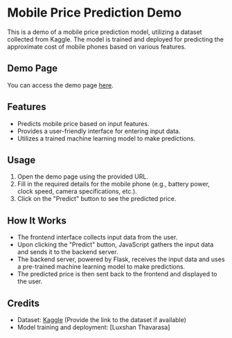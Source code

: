 # Mobile Price Prediction Demo

This is a demo of a mobile price prediction model, utilizing a dataset collected from Kaggle. The model is trained and deployed for predicting the approximate cost of mobile phones based on various features.

## Demo Page

You can access the demo page [here](https://luxshan2000.github.io/mobile_price/demo_app/demo.html).

## Features

- Predicts mobile price based on input features.
- Provides a user-friendly interface for entering input data.
- Utilizes a trained machine learning model to make predictions.

## Usage

1. Open the demo page using the provided URL.
2. Fill in the required details for the mobile phone (e.g., battery power, clock speed, camera specifications, etc.).
3. Click on the "Predict" button to see the predicted price.

## How It Works

- The frontend interface collects input data from the user.
- Upon clicking the "Predict" button, JavaScript gathers the input data and sends it to the backend server.
- The backend server, powered by Flask, receives the input data and uses a pre-trained machine learning model to make predictions.
- The predicted price is then sent back to the frontend and displayed to the user.

## Credits

- Dataset: [Kaggle](#) (Provide the link to the dataset if available)
- Model training and deployment: [Luxshan Thavarasa]
